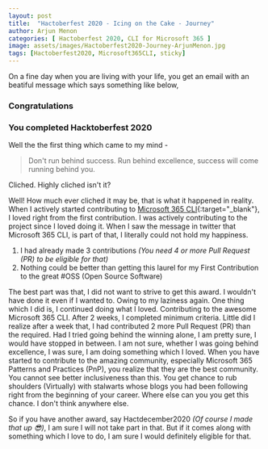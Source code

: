 ```yaml
---
layout: post
title:  "Hactoberfest 2020 - Icing on the Cake - Journey"
author: Arjun Menon
categories: [ Hactoberfest 2020, CLI for Microsoft 365 ]
image: assets/images/Hactoberfest2020-Journey-ArjunMenon.jpg
tags: [Hactoberfest2020, Microsoft365CLI, sticky]
---
```


On a fine day when you are living with your life, you get an email with an beatiful message which says something like  below,

### Congratulations

### You completed Hacktoberfest 2020

Well the  the first thing which came to my mind -

> Don't run behind success. Run behind excellence, success will come
> running behind you.
>

Cliched.  Highly cliched isn't it?

Well! How much ever cliched it may be, that is what it happened in reality. When I actively started contributing to [Microsoft 365 CLI](https://pnp.github.io/cli-microsoft365/){:target="_blank"}, I loved right from the first contribution. I was actively contributing to the project since I loved doing it. When I saw the message in twitter that Microsoft 365 CLI, is part of that, I literally could not hold my happiness.

1. I had already made 3 contributions *(You need 4 or more Pull Request (PR) to be eligible for that)*
2. Nothing could be better than getting this laurel for my First Contribution to the great #OSS (Open Source Software)

The best part was that, I did not want to strive to get this award. I wouldn't have done it even if I wanted to. Owing to my laziness again. One thing which I did is, I continued doing what I loved. Contributing to the awesome Microsoft 365  CLI.
After 2 weeks, I completed minimum criteria. Little did I realize after a week that, I had contributed 2 more Pull Request (PR) than the required. 
Had I tried going behind the winning alone, I am pretty sure, I would have stopped in between.
I am not sure, whether I was going behind excellence, I was sure, I am doing something which I loved.
When you have started to contribute to the amazing community, especially Microsoft 365 Patterns and Practices (PnP), you realize that they are the best community. You cannot see better inclusiveness than this. You get chance to rub shoulders (Virtually) with stalwarts whose blogs you had been following right from the beginning of your career. Where else can you you get this chance. I don't think anywhere else.

So if you have another award, say Hactdecember2020 *(Of course I made that up 😎)*, I am sure I will not take part in that. But if it comes along with something which I love to do, I am sure I would definitely eligible for that.
